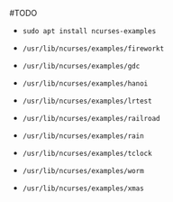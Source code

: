 
#TODO

- `sudo apt install ncurses-examples`

- `/usr/lib/ncurses/examples/fireworkt`

- `/usr/lib/ncurses/examples/gdc`

- `/usr/lib/ncurses/examples/hanoi`

- `/usr/lib/ncurses/examples/lrtest`

- `/usr/lib/ncurses/examples/railroad`

- `/usr/lib/ncurses/examples/rain`

- `/usr/lib/ncurses/examples/tclock`

- `/usr/lib/ncurses/examples/worm`

- `/usr/lib/ncurses/examples/xmas`
